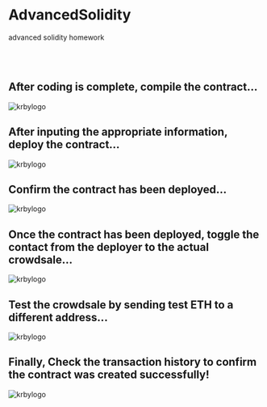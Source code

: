 # AdvancedSolidity
advanced solidity homework 

<br />
<br />


## After coding is complete, compile the contract...


![krbylogo](Images/compiling_contract.png)


## After inputing the appropriate information, deploy the contract...


![krbylogo](Images/deploying_contract.png)


## Confirm the contract has been deployed...

![krbylogo](Images/contact_deployment.png)


## Once the contract has been deployed, toggle the contact from the deployer to the actual crowdsale...


![krbylogo](Images/PupperCoin_crowdsale.png)


## Test the crowdsale by sending test ETH to a different address...


![krbylogo](Images/sending_test_eth.png)


## Finally, Check the transaction history to confirm the contract was created successfully!
![krbylogo](Images/Contract_info.png)
